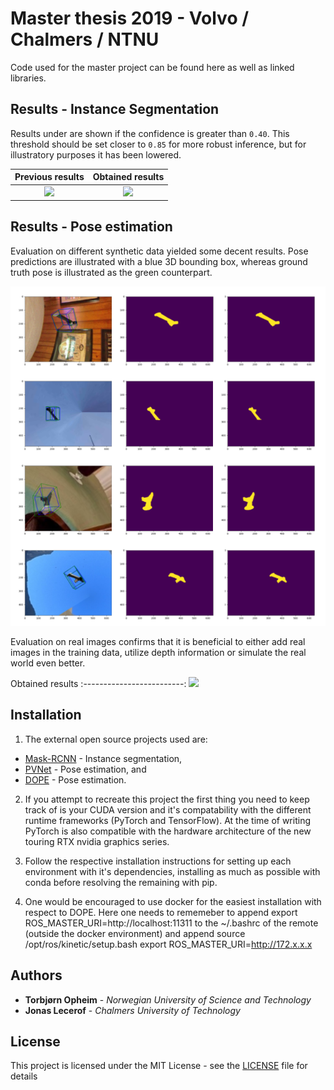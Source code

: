 # Master thesis 2019 - Volvo / Chalmers / NTNU

Code used for the master project can be found here as well as linked libraries. 

## Results - Instance Segmentation
Results under are shown if the confidence is greater than ```0.40```. This threshold should be set closer to ```0.85``` for more robust inference, but for illustratory purposes it has been lowered.

Previous results            |  Obtained results
:-------------------------:|:-------------------------:
![](assets/previous.gif)  |  ![](assets/current.gif)

## Results - Pose estimation
Evaluation on different synthetic data yielded some decent results. Pose predictions are illustrated with a blue 3D bounding box, whereas ground truth pose is illustrated as the green counterpart.
<p align="center">
<img src="assets/decent.png">
</p>

Evaluation on real images confirms that it is beneficial to either add real images in the training data, utilize depth information or simulate the real world even better.

Obtained results
:-------------------------:
![](assets/real.gif)  

  
## Installation
1) The external open source projects used are:
* [Mask-RCNN](https://github.com/matterport/Mask_RCNN) - Instance segmentation,
* [PVNet](https://github.com/zju3dv/pvnet) - Pose estimation, and
* [DOPE](https://github.com/NVlabs/Deep_Object_Pose) - Pose estimation.

2) If you attempt to recreate this project the first thing you need to keep track of is your CUDA version and it's compatability with the different runtime frameworks (PyTorch and TensorFlow). At the time of writing PyTorch is also compatible with the hardware architecture of the new touring RTX nvidia graphics series.

3) Follow the respective installation instructions for setting up each environment with it's dependencies, installing as much as possible with conda before resolving the remaining with pip.

4) One would be encouraged to use docker for the easiest installation with respect to DOPE. Here one needs to rememeber to append export ROS_MASTER_URI=http://localhost:11311 to the ~/.bashrc of the remote (outside the docker environment) and append 
source /opt/ros/kinetic/setup.bash
export ROS_MASTER_URI=http://172.x.x.x

## Authors

* **Torbjørn Opheim** - *Norwegian University of Science and Technology*
* **Jonas Lecerof** - *Chalmers University of Technology*

## License

This project is licensed under the MIT License - see the [LICENSE](LICENSE) file for details




